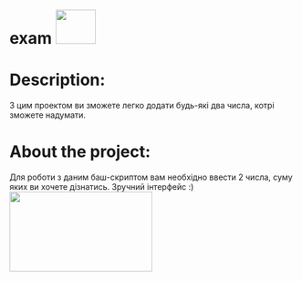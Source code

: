 # exam   <img src="https://rapidapi.com/blog/wp-content/uploads/2017/01/octocat.gif" width="70" height="60" />
# Description:
З цим проектом ви зможете легко додати будь-які два числа, котрі зможете надумати.
# About the project:
Для роботи з даним баш-скриптом вам необхідно ввести 2 числа, суму яких ви хочете дізнатись. Зручний інтерфейс :)
<img src="https://skr.sh/i/231220/mMvRMWic.png?download=1&name=%D0%A1%D0%BA%D1%80%D0%B8%D0%BD%D1%88%D0%BE%D1%82%2023-12-2020%2003:00:52.png" width="250" height="140" />
